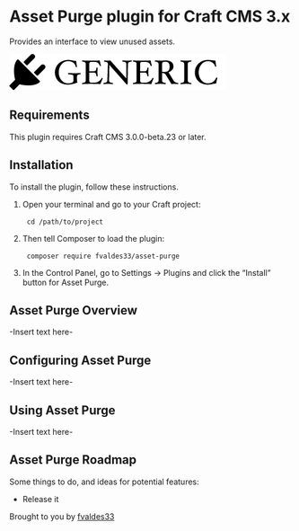 # Asset Purge plugin for Craft CMS 3.x

Provides an interface to view unused assets.

![Screenshot](resources/img/plugin-logo.png)

## Requirements

This plugin requires Craft CMS 3.0.0-beta.23 or later.

## Installation

To install the plugin, follow these instructions.

1. Open your terminal and go to your Craft project:

        cd /path/to/project

2. Then tell Composer to load the plugin:

        composer require fvaldes33/asset-purge

3. In the Control Panel, go to Settings → Plugins and click the “Install” button for Asset Purge.

## Asset Purge Overview

-Insert text here-

## Configuring Asset Purge

-Insert text here-

## Using Asset Purge

-Insert text here-

## Asset Purge Roadmap

Some things to do, and ideas for potential features:

* Release it

Brought to you by [fvaldes33](https://github.com/fvaldes33)

